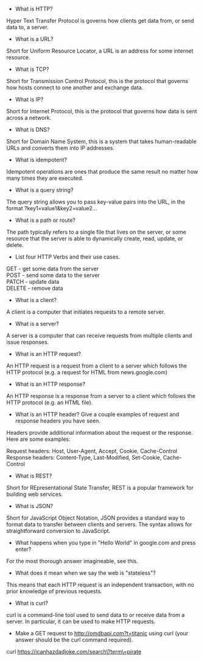 
* What is HTTP?

Hyper Text Transfer Protocol is governs how clients get data from, or send data to, a server.

 * What is a URL?

Short for Uniform Resource Locator, a URL is an address for some internet resource.

 * What is TCP?

Short for Transmission Control Protocol, this is the protocol that governs how hosts connect to one another and exchange data.

* What is IP?

Short for Internet Protocol, this is the protocol that governs how data is sent across a network.

 * What is DNS?

Short for Domain Name System, this is a system that takes human-readable URLs and converts them into IP addresses.

 * What is idempotent?

Idempotent operations are ones that produce the same result no matter how many times they are executed.

 * What is a query string?

The query string allows you to pass key-value pairs into the URL, in the format ?key1=value1&key2=value2...

 * What is a path or route?

The path typically refers to a single file that lives on the server, or some resource that the server is able to dynamically create, read, update, or delete.

 * List four HTTP Verbs and their use cases.

GET - get some data from the server<br>
 POST - send some data to the server<br>
  PATCH - update data <br>
  DELETE - remove data <br>

 * What is a client?

A client is a computer that initiates requests to a remote server.

 * What is a server?

A server is a computer that can receive requests from multiple clients and issue responses.

 * What is an HTTP request?

An HTTP request is a request from a client to a server which follows the HTTP protocol (e.g. a request for HTML from news.google.com)

 * What is an HTTP response?

An HTTP response is a response from a server to a client which follows the HTTP protocol (e.g. an HTML file).

 * What is an HTTP header? Give a couple examples of request and response headers you have seen.

Headers provide additional information about the request or the response. Here are some examples:

Request headers: Host, User-Agent, Accept, Cookie, Cache-Control Response headers: Content-Type, Last-Modified, Set-Cookie, Cache-Control

 * What is REST?

Short for REpresentational State Transfer, REST is a popular framework for building web services.

 * What is JSON?

Short for JavaScript Object Notation, JSON provides a standard way to format data to transfer between clients and servers. The syntax allows for straightforward conversion to JavaScript.

 * What happens when you type in "Hello World" in google.com and press enter?

For the most thorough answer imagineable, see this.

 * What does it mean when we say the web is "stateless"?

This means that each HTTP request is an independent transaction, with no prior knowledge of previous requests.

* What is curl?

curl is a command-line tool used to send data to or receive data from a server. In particular, it can be used to make HTTP requests.

* Make a GET request to http://omdbapi.com?t=titanic using curl (your answer should be the curl command required).

curl https://icanhazdadjoke.com/search\?term\=pirate